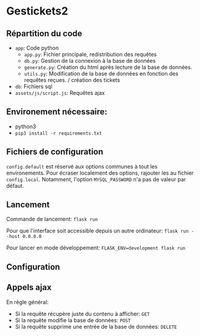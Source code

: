 # Gestickets2
## Répartition du code
- `app`: Code python
    - `app.py`: Fichier principale, redistribution des requêtes
    - `db.py`: Gestion de la connexion à la base de données
    - `generate.py`: Création du html après lecture de la base de données.
    - `utils.py`: Modification de la base de données en fonction des requêtes reçues. / création des tickets
- `db`: Fichiers sql
- `assets/js/script.js`: Requêtes ajax

## Environement nécessaire:
  - python3
  - `pip3 install -r requirements.txt`

## Fichiers de configuration
`config.default` est réservé aux options communes à tout les environements.
Pour écraser localement des options, rajouter les au fichier `config.local`.
Notamment, l'option `MYSQL_PASSWORD` n'a pas de valeur par défaut.

## Lancement
Commande de lancement: `flask run`

Pour que l'interface soit accessible depuis un autre ordinateur: `flask run --host 0.0.0.0`

Pour lancer en mode développement: `FLASK_ENV=development flask run`

## Configuration

## Appels ajax
En règle général:
  - Si la requête récupère juste du contenu à afficher: `GET`
  - Si la requête modifie la base de données: `POST`
  - Si la requête supprime une entrée de la base de données: `DELETE`
